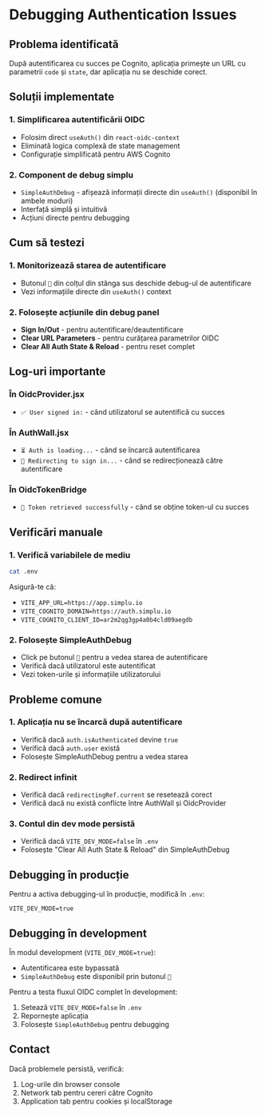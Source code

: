 # Debugging Authentication Issues

## Problema identificată
După autentificarea cu succes pe Cognito, aplicația primește un URL cu parametrii `code` și `state`, dar aplicația nu se deschide corect.

## Soluții implementate

### 1. Simplificarea autentificării OIDC
- Folosim direct `useAuth()` din `react-oidc-context`
- Eliminată logica complexă de state management
- Configurație simplificată pentru AWS Cognito

### 2. Component de debug simplu
- `SimpleAuthDebug` - afișează informații directe din `useAuth()` (disponibil în ambele moduri)
- Interfață simplă și intuitivă
- Acțiuni directe pentru debugging

## Cum să testezi

### 1. Monitorizează starea de autentificare
- Butonul `🔐` din colțul din stânga sus deschide debug-ul de autentificare
- Vezi informațiile directe din `useAuth()` context

### 2. Folosește acțiunile din debug panel
- **Sign In/Out** - pentru autentificare/deautentificare
- **Clear URL Parameters** - pentru curățarea parametrilor OIDC
- **Clear All Auth State & Reload** - pentru reset complet

## Log-uri importante

### În OidcProvider.jsx
- `✅ User signed in:` - când utilizatorul se autentifică cu succes

### În AuthWall.jsx
- `⏳ Auth is loading...` - când se încarcă autentificarea
- `🔄 Redirecting to sign in...` - când se redirecționează către autentificare

### În OidcTokenBridge
- `🔑 Token retrieved successfully` - când se obține token-ul cu succes

## Verificări manuale

### 1. Verifică variabilele de mediu
```bash
cat .env
```

Asigură-te că:
- `VITE_APP_URL=https://app.simplu.io`
- `VITE_COGNITO_DOMAIN=https://auth.simplu.io`
- `VITE_COGNITO_CLIENT_ID=ar2m2qg3gp4a0b4cld09aegdb`

### 2. Folosește SimpleAuthDebug
- Click pe butonul `🔐` pentru a vedea starea de autentificare
- Verifică dacă utilizatorul este autentificat
- Vezi token-urile și informațiile utilizatorului

## Probleme comune

### 1. Aplicația nu se încarcă după autentificare
- Verifică dacă `auth.isAuthenticated` devine `true`
- Verifică dacă `auth.user` există
- Folosește SimpleAuthDebug pentru a vedea starea

### 2. Redirect infinit
- Verifică dacă `redirectingRef.current` se resetează corect
- Verifică dacă nu există conflicte între AuthWall și OidcProvider

### 3. Contul din dev mode persistă
- Verifică dacă `VITE_DEV_MODE=false` în `.env`
- Folosește "Clear All Auth State & Reload" din SimpleAuthDebug

## Debugging în producție

Pentru a activa debugging-ul în producție, modifică în `.env`:
```
VITE_DEV_MODE=true
```

## Debugging în development

În modul development (`VITE_DEV_MODE=true`):
- Autentificarea este bypassată
- `SimpleAuthDebug` este disponibil prin butonul `🔐`

Pentru a testa fluxul OIDC complet în development:
1. Setează `VITE_DEV_MODE=false` în `.env`
2. Repornește aplicația
3. Folosește `SimpleAuthDebug` pentru debugging

## Contact

Dacă problemele persistă, verifică:
1. Log-urile din browser console
2. Network tab pentru cereri către Cognito
3. Application tab pentru cookies și localStorage 